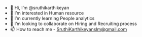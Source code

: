 - 👋 Hi, I’m @sruthikarthikeyan
- 👀 I’m interested in Human resource 
- 🌱 I’m currently learning People analytics 
- 💞️ I’m looking to collaborate on Hiring and Recruiting process
- 📫 How to reach me - SruthiKarthikeyanslm@gmail.com

<!---
sruthikarthikeyan/sruthikarthikeyan is a ✨ special ✨ repository because its `README.md` (this file) appears on your GitHub profile.
You can click the Preview link to take a look at your changes.
--->
